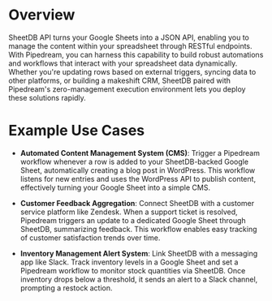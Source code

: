 # Overview

SheetDB API turns your Google Sheets into a JSON API, enabling you to manage the content within your spreadsheet through RESTful endpoints. With Pipedream, you can harness this capability to build robust automations and workflows that interact with your spreadsheet data dynamically. Whether you're updating rows based on external triggers, syncing data to other platforms, or building a makeshift CRM, SheetDB paired with Pipedream's zero-management execution environment lets you deploy these solutions rapidly.

# Example Use Cases

- **Automated Content Management System (CMS)**: Trigger a Pipedream workflow whenever a row is added to your SheetDB-backed Google Sheet, automatically creating a blog post in WordPress. This workflow listens for new entries and uses the WordPress API to publish content, effectively turning your Google Sheet into a simple CMS.

- **Customer Feedback Aggregation**: Connect SheetDB with a customer service platform like Zendesk. When a support ticket is resolved, Pipedream triggers an update to a dedicated Google Sheet through SheetDB, summarizing feedback. This workflow enables easy tracking of customer satisfaction trends over time.

- **Inventory Management Alert System**: Link SheetDB with a messaging app like Slack. Track inventory levels in a Google Sheet and set a Pipedream workflow to monitor stock quantities via SheetDB. Once inventory drops below a threshold, it sends an alert to a Slack channel, prompting a restock action.
